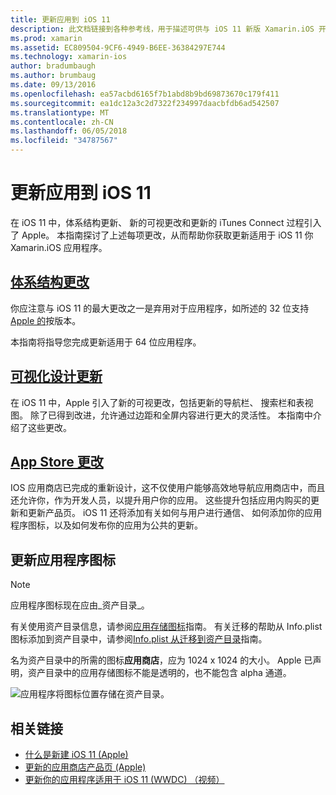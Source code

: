 ```yaml
---
title: 更新应用到 iOS 11
description: 此文档链接到各种参考线，用于描述可供与 iOS 11 新版 Xamarin.iOS 开发人员的新功能。 例如，visual 设计更新，应用商店更改，并应用程序图标更新。
ms.prod: xamarin
ms.assetid: EC809504-9CF6-4949-B6EE-36384297E744
ms.technology: xamarin-ios
author: bradumbaugh
ms.author: brumbaug
ms.date: 09/13/2016
ms.openlocfilehash: ea57acbd6165f7b1abd8b9bd69873670c179f411
ms.sourcegitcommit: ea1dc12a3c2d7322f234997daacbfdb6ad542507
ms.translationtype: MT
ms.contentlocale: zh-CN
ms.lasthandoff: 06/05/2018
ms.locfileid: "34787567"
---
```

# <a name="updating-your-app-to-ios-11"></a>更新应用到 iOS 11

在 iOS 11 中，体系结构更新、 新的可视更改和更新的 iTunes Connect 过程引入了 Apple。 本指南探讨了上述每项更改，从而帮助你获取更新适用于 iOS 11 你 Xamarin.iOS 应用程序。

## <a name="architecture-changesarchitecture-changesmd"></a>[体系结构更改](architecture-changes.md)

你应注意与 iOS 11 的最大更改之一是弃用对于应用程序，如所述的 32 位支持[Apple 的](https://developer.apple.com/news/?id=06282017b)按版本。

本指南将指导您完成更新适用于 64 位应用程序。

## <a name="visual-design-updatesvisual-designmd"></a>[可视化设计更新](visual-design.md)

在 iOS 11 中，Apple 引入了新的可视更改，包括更新的导航栏、 搜索栏和表视图。 除了已得到改进，允许通过边距和全屏内容进行更大的灵活性。 本指南中介绍了这些更改。

## <a name="app-store-changesapp-store-changesmd"></a>[App Store 更改](app-store-changes.md)

IOS 应用商店已完成的重新设计，这不仅使用户能够高效地导航应用商店中，而且还允许你，作为开发人员，以提升用户你的应用。 这些提升包括应用内购买的更新和更新产品页。 iOS 11 还将添加有关如何与用户进行通信、 如何添加你的应用程序图标，以及如何发布你的应用为公共的更新。

## <a name="app-icon-updates"></a>更新应用程序图标

> [!NOTE]
> 应用程序图标现在应由_资产目录_。 

有关使用资产目录信息，请参阅[应用存储图标](~/ios/app-fundamentals/images-icons/app-store-icon.md)指南。 有关迁移的帮助从 Info.plist 图标添加到资产目录中，请参阅[Info.plist 从迁移到资产目录](~/ios/app-fundamentals/images-icons/app-icons.md)指南。

名为资产目录中的所需的图标**应用商店**，应为 1024 x 1024 的大小。 Apple 已声明，资产目录中的应用存储图标不能是透明的，也不能包含 alpha 通道。

![应用程序将图标位置存储在资产目录。](images/image1.png)

## <a name="related-links"></a>相关链接

- [什么是新建 iOS 11 (Apple)](https://developer.apple.com/ios/)
- [更新的应用商店产品页 (Apple)](https://developer.apple.com/app-store/product-page/)
- [更新你的应用程序适用于 iOS 11 (WWDC) （视频）](https://developer.apple.com/videos/play/wwdc2017/204/)

